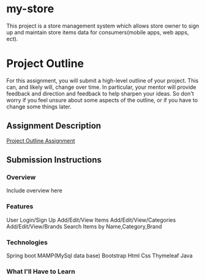 # my-store
This project is a store management system which allows store owner to sign up and maintain store items data for consumers(mobile apps, web apps, ect).

# Project Outline
For this assignment, you will submit a high-level outline of your project. This can, and likely will, change over time. In particular, your mentor will provide feedback and direction and feedback to help sharpen your ideas. So don't worry if you feel unsure about some aspects of the outline, or if you have to change some things later.

## Assignment Description
[Project Outline Assignment](https://education.launchcode.org/liftoff/assignments/project-outline/)

## Submission Instructions

### Overview
Include overview here
### Features
User Login/Sign Up
Add/Edit/View Items
Add/Edit/View/Categories
Add/Edit/View/Brands
Search Items by Name,Category,Brand

### Technologies
Spring boot
MAMP(MySql data base)
Bootstrap
Html
Css
Thymeleaf
Java

### What I'll Have to Learn

